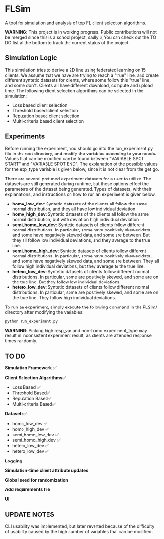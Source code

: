 # FLSim

A tool for simulation and analysis of top FL client selection algorithms.

**WARNING**: This project is in working progress. Public contributions will not be merged since this is a school project, sadly :( You can check out the TO DO list at the bottom to track the current status of the project.

## Simulation Logic

This simulation tries to derive a 2D line using federated learning on 15 clients. We assume that we have are trying to reach a "true" line, and create different syntetic datasets for clients, where some follow this "true" line, and some don't. Clients all have different download, compute and upload time. The following client selection algorithms can be selected in the simulation:

- Loss based client selection
- Threshold based client selection
- Reputation based client selection
- Multi-criteria based client selection

## Experiments

Before running the experiment, you should go into the run_experiment.py file in the root directory, and modify the variables according to your needs. Values that can be modified can be found between "VARIABLE SPOT START" and "VARIABLE SPOT END". The explanation of the possible values for the exp_type variable is given below, since it is not clear from the get go.

There are several pretuned experiment datasets for a user to utilize. The datasets are still generated during runtime, but these options effect the parameters of the dataset being generated. Types of datasets, with their explanations, and instructions on how to run an experiment is given below.

- **homo_low_dev**: Syntetic datasets of the clients all follow the same normal distribution, and they all have low individual deviation
- **homo_high_dev**: Syntetic datasets of the clients all follow the same normal distribution, but with deviation high individual deviation
- **semi_homo_low_dev**: Syntetic datasets of clients follow different normal distributions. In particular, some have positively skewed data, and some have negatively skewed data, and some are between. But they all follow low individual deviations, and they average to the true line.
- **semi_homo_high_dev**: Syntetic datasets of clients follow different normal distributions. In particular, some have positively skewed data, and some have negatively skewed data, and some are between. They all follow high individual deviations, but they average to the true line.
- **hetero_low_dev**: Syntetic datasets of clients follow different normal distributions. In particular, some are positively skewed, and some are on the true line. But they follow low individual deviations.
- **hetero_low_dev**: Syntetic datasets of clients follow different normal distributions. In particular, some are positively skewed, and some are on the true line. They follow high individual deviations.

To run an experiment, simply execute the following command in the FLSim/ directory after modifying the variables:

```shell
python run_experiment.py
```

**WARNING**: Picking high resp_var and non-homo experiment_type may result in inconsistent experiment result, as clients are attended response times randomly.

## TO DO

**Simulation Framework** ✅

**Client Selection Algorithms**✅

- Loss Based ✅
- Threshold Based✅
- Reputation Based✅
- Multi-criteria Based✅

**Datasets**✅

- homo_low_dev ✅
- homo_high_dev ✅
- semi_homo_low_dev ✅
- semi_homo_high_dev ✅
- hetero_low_dev ✅
- hetero_low_dev ✅

**Logging**

**Simulation-time client attribute updates**

**Global seed for randomization**

**Add requirements file**

**UI**


## UPDATE NOTES

CLI usability was implemented, but later reverted because of the difficulty of usability caused by the high number of variables that can be modified.